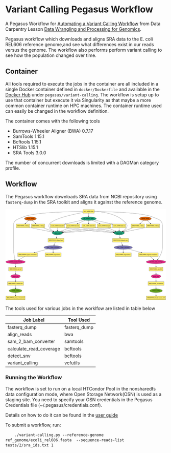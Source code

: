 # Variant Calling Pegasus Workflow

A Pegasus Workflow for
[Automating a Variant Calling Workflow](https://datacarpentry.org/wrangling-genomics/05-automation/index.html)
from Data Carpentry Lesson
[Data Wrangling and Processing for Genomics](https://datacarpentry.org/wrangling-genomics/).

Pegasus workflow which downloads and aligns SRA data to the E. coli
REL606 reference genome,and see what differences exist in our reads versus
the genome. The workflow also performs perform  variant calling to see how
the population changed over time.

## Container
All tools required to execute the jobs in the container are all included in
a single Docker container defined in `docker/Dockerfile` and available in the
[Docker Hub](https://hub.docker.com/repository/docker/pegasus/variant-calling) under
`pegasus/variant-calling`. The workflow is setup up to use that container
but execute it via Singularity as that maybe a more common container
runtime on HPC machines. The container runtime used can easily be
changed in the workflow definition.

The container comes with the following tools
* Burrows-Wheeler Aligner (BWA) 0.7.17
* SamTools 1.15.1
* Bcftools 1.15.1
* HTSlib   1.15.1
* SRA Tools 3.0.0

The number of concurrent downloads is limited with a DAGMan
category profile.

## Workflow

The Pegasus workflow downloads SRA data from NCBI repository using
`fasterq-dump` in the SRA toolkit and aligns it against the reference
genome.

![Pegasus Variant Calling Workflow for 2 SRA reads ](/images/workflow.png)

The tools used for various jobs in the worklfow are listed in table below

| Job Label                 | Tool Used        |
| --------------------------|----------------- |
| fasterq_dump              | fasterq_dump     |
| align_reads               | bwa              |
| sam_2_bam_converter       | samtools         |
| calculate_read_coverage   | bcftools         |
| detect_snv                | bcftools         |
| variant_calling           | vcfutils         |

### Running the Workflow

The workflow is set to run on a local HTCondor Pool in the nonsharedfs
data configuration mode, where Open Storage Network(OSN) is used as
a staging site. You need to specify your OSN credentials in the Pegasus
Credentials file (~/.pegasus/credentials.conf).

Details on how to do it can be found in the
[user guide](https://pegasus.isi.edu/docs/5.0.3dev/reference-guide/data-management.html#open-storage-network-osn-osn)

To submit a workflow, run:
```
    ./variant-calling.py --reference-genome ref_genome/ecoli_rel606.fasta  --sequence-reads-list tests/2/sra_ids.txt 1
```
